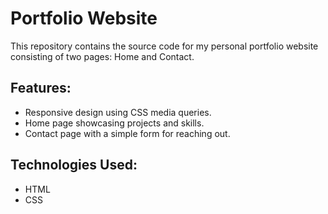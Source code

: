 # Portfolio Website

This repository contains the source code for my personal portfolio website consisting of two pages: Home and Contact.

## Features:
- Responsive design using CSS media queries.
- Home page showcasing projects and skills.
- Contact page with a simple form for reaching out.

## Technologies Used:
- HTML
- CSS


